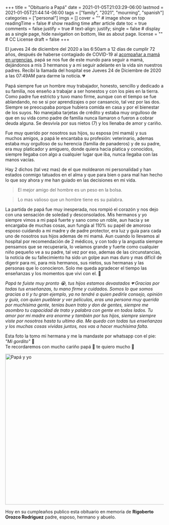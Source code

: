 +++
title = "Obituario a Papá"
date = 2021-01-05T21:03:29-06:00
lastmod = 2021-01-05T21:44:14-06:00
tags = ["family", "2021", "mourning", "spanish"]
categories = ["personal"]
imgs = []
cover = ""  # image show on top
readingTime = false  # show reading time after article date
toc = true
comments = false
justify = true  # text-align: justify;
single = false  # display as a single page, hide navigation on bottom, like as about page.
license = ""  # CC License
draft = false
+++

El jueves 24 de diciembre del 2020 a las 6:50am a 12 días de cumplir 72 años, después de haberse contagiado de COVID-19 al [acompañar a mamá en urgencias](/posts/2020/obituario_mama/), papá se nos fue de este mundo para seguir a mamá, dejándonos a mis 3 hermanos y a mi seguir adelante en la vida sin nuestros padres. Recibí la llamada del hospital ese Jueves 24 de Diciembre de 2020 a las 07:49AM para darme la noticia. :broken_heart:

Papá siempre fue un hombre muy trabajador, honesto, sencillo y dedicado a su familia, nos enseño a trabajar a ser honestos y con los pies en la tierra. Como padre fue estricto  y tuvo mano firme, aunque con el tiempo se fue ablandando, no se si por aprendizajes o por cansancio, tal vez por las dos. Siempre se preocupaba porque hubiera comida en casa y por el bienestar de los suyos. No manejaba tarjetas de crédito y estaba muy orgulloso de que en su vida como padre de familia nunca llamaron o fueron a cobrar deuda alguna. Se desvivía por sus nietos (7) y los llenaba de amor y cariño.

Fue muy querido por nosotros sus hijos, su esposa (mi mamá) y sus muchos amigos, a papá le encantaba su profesión: veterinario, ademas estaba muy orgulloso de su herencia (família de panaderos) y de su padre, era muy platicador y amiguero, donde quiera hacia platica y conocidos, siempre llegaba con algo a cualquier lugar que iba, nunca llegaba con las manos vacías.

Hay 2 dichos (tal vez mas) de el que moldearon mi personalidad y han estados conmigo tatuados en el alma y que para bien o para mal han hecho lo que soy ahora y me han guiado en las decisiones en mi vida.

  > El mejor amigo del hombre es un peso en la bolsa.

  > Lo mas valioso que un hombre tiene es su palabra.

La partida de papá fue muy inesperada, nos rompió el corazón y nos dejo con una sensación de soledad y desconsolados. Mis hermanos y yo siempre vimos a mi papá fuerte y sano como un roble, aun hacia y se encargaba de muchas cosas, aun fungía al 110% su papél de amoroso esposo cuidando a mi madre y de padre protector, era luz y guía para cada uno de nosotros sus hijos ademas de mi mamá. Aun cuando lo llevamos al hospital por recomendación de 2 médicos, y con todo y la angustia siempre pensamos que se recuperaría, lo veíamos grande y fuerte como cualquier niño pequeño ve a su padre, tal vez por eso, ademas de las circunstancias, la noticia de su fallecimiento ha sido un golpe aun mas duro y mas difícil de digerir para mi, para mis hermanos, sus nietos, sus hermanas y las personas que lo conocieron. Solo me queda agradecer el tiempo las enseñanzas y los momentos que vivi con el. :pray:

_Papá te fuiste muy pronto :sob:, tus hijos estamos devastados :broken_heart: Gracias por todas tus enseñanzas, tu mano firme y cuidados. Somos lo que somos gracias a ti y tu gran ejemplo, ya no tendré a quien pedirle consejo, opinión y guía, con quien pueblear y ver películas, eras una persona muy querida por muchísima gente, tenias buen trato y don de gentes, siempre me asombro tu capacidad de trato y palabra con gente en todos lados. Tu amor por mi madre era enorme y también por tus hijos, siempre siempre viste por nosotros hasta tu ultimo dia. Me quedo con todas tus enseñanzas y los muchas cosas vividas juntos, nos vas a hacer muchísima falta._

Esta foto la tomo mi hermana  y me la mandaste por whatsapp con el pie: _"Mi gordito"_ 🥰  
Te recordaremos con mucho cariño papá :older_man: te quiero mucho :black_heart:

<img src="https://live.staticflickr.com/65535/50765529532_1266b9d4a8_z.jpg" width="640" height="480" alt="Papá y yo">

Hoy en su cumpleaños publico esta obituario en memoria de **Rigoberto Orozco Rodriguez** padre, esposo, hermano y abuelo.
